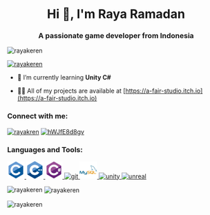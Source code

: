 <h1 align="center">Hi 👋, I'm Raya Ramadan</h1>
<h3 align="center">A passionate game developer from Indonesia</h3>

<p align="left"> <img src="https://komarev.com/ghpvc/?username=rayakeren&label=Profile%20views&color=0e75b6&style=flat" alt="rayakeren" /> </p>

<p align="left"> <a href="https://github.com/ryo-ma/github-profile-trophy"><img src="https://github-profile-trophy.vercel.app/?username=rayakeren" alt="rayakeren" /></a> </p>

- 🌱 I’m currently learning **Unity C#**

- 👨‍💻 All of my projects are available at [https://a-fair-studio.itch.io](https://a-fair-studio.itch.io)

<h3 align="left">Connect with me:</h3>
<p align="left">
<a href="https://instagram.com/rayakren" target="blank"><img align="center" src="https://raw.githubusercontent.com/rahuldkjain/github-profile-readme-generator/master/src/images/icons/Social/instagram.svg" alt="rayakren" height="30" width="40" /></a>
<a href="https://discord.gg/hWJfE8d8gv" target="blank"><img align="center" src="https://raw.githubusercontent.com/rahuldkjain/github-profile-readme-generator/master/src/images/icons/Social/discord.svg" alt="hWJfE8d8gv" height="30" width="40" /></a>
</p>

<h3 align="left">Languages and Tools:</h3>
<p align="left"> <a href="https://www.cprogramming.com/" target="_blank" rel="noreferrer"> <img src="https://raw.githubusercontent.com/devicons/devicon/master/icons/c/c-original.svg" alt="c" width="40" height="40"/> </a> <a href="https://www.w3schools.com/cpp/" target="_blank" rel="noreferrer"> <img src="https://raw.githubusercontent.com/devicons/devicon/master/icons/cplusplus/cplusplus-original.svg" alt="cplusplus" width="40" height="40"/> </a> <a href="https://www.w3schools.com/cs/" target="_blank" rel="noreferrer"> <img src="https://raw.githubusercontent.com/devicons/devicon/master/icons/csharp/csharp-original.svg" alt="csharp" width="40" height="40"/> </a> <a href="https://git-scm.com/" target="_blank" rel="noreferrer"> <img src="https://www.vectorlogo.zone/logos/git-scm/git-scm-icon.svg" alt="git" width="40" height="40"/> </a> <a href="https://www.mysql.com/" target="_blank" rel="noreferrer"> <img src="https://raw.githubusercontent.com/devicons/devicon/master/icons/mysql/mysql-original-wordmark.svg" alt="mysql" width="40" height="40"/> </a> <a href="https://unity.com/" target="_blank" rel="noreferrer"> <img src="https://www.vectorlogo.zone/logos/unity3d/unity3d-icon.svg" alt="unity" width="40" height="40"/> </a> <a href="https://unrealengine.com/" target="_blank" rel="noreferrer"> <img src="https://raw.githubusercontent.com/kenangundogan/fontisto/036b7eca71aab1bef8e6a0518f7329f13ed62f6b/icons/svg/brand/unreal-engine.svg" alt="unreal" width="40" height="40"/> </a> </p>

<p><img align="left" src="https://github-readme-stats.vercel.app/api/top-langs?username=rayakeren&show_icons=true&locale=en&layout=compact" alt="rayakeren" /></p>

<p>&nbsp;<img align="center" src="https://github-readme-stats.vercel.app/api?username=rayakeren&show_icons=true&locale=en" alt="rayakeren" /></p>

<p><img align="center" src="https://github-readme-streak-stats.herokuapp.com/?user=rayakeren&" alt="rayakeren" /></p>
